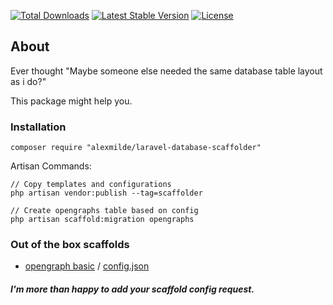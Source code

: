 <p>
<a href="https://packagist.org/packages/alexmilde/laravel-database-scaffolder"><img src="https://poser.pugx.org/alexmilde/laravel-database-scaffolder/d/total.svg" alt="Total Downloads"></a>
<a href="https://packagist.org/packages/alexmilde/laravel-database-scaffolder"><img src="https://poser.pugx.org/alexmilde/laravel-database-scaffolder/v/stable.svg" alt="Latest Stable Version"></a>
<a href="https://packagist.org/packages/alexmilde/laravel-database-scaffolder"><img src="https://poser.pugx.org/alexmilde/laravel-database-scaffolder/license.svg" alt="License"></a>
</p>

## About

Ever thought "Maybe someone else needed the same database table layout as i do?"

This package might help you.

### Installation

```
composer require "alexmilde/laravel-database-scaffolder"
```

Artisan Commands:

```
// Copy templates and configurations
php artisan vendor:publish --tag=scaffolder

// Create opengraphs table based on config
php artisan scaffold:migration opengraphs
```


### Out of the box scaffolds

- [opengraph basic](https://github.com/shweshi/OpenGraph) / [config.json](https://github.com/alexmilde/laravel-database-scaffolder/blob/v0.1/src/Scaffolds/opengraphs.json)



##### I'm more than happy to add your scaffold config request.
